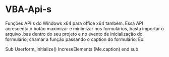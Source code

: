 # VBA-Api-s
Funções API's do Windows x64 para office x64 também.
Essa API acrescenta o botão maximizar e minimizar nos formulários, basta importar o arquivo .bas dentro do seu projeto e no evento de inicialização do formulário, chamar a função passando o caption do formulário. Ex:

Sub Userform_Initialize()
  IncreseElements (Me.caption)
end sub

